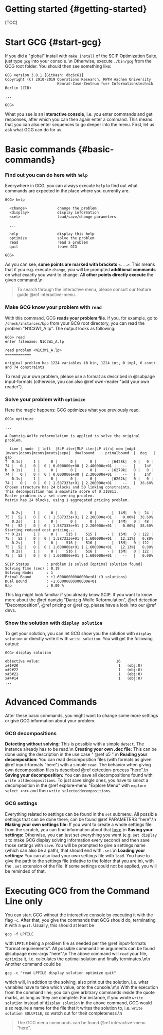 # Getting started {#getting-started}
[TOC]
# Start GCG {#start-gcg}
If you did a "global" install with `make install` of the SCIP Optimization Suite,
just type `gcg` into your console. \n
Otherwise, execute `./bin/gcg` from the GCG root folder.
You should then see something like:
```
GCG version 3.0.1 [GitHash: dbc6c61]
Copyright (C) 2010-2019 Operations Research, RWTH Aachen University
                        Konrad-Zuse-Zentrum fuer Informationstechnik Berlin (ZIB)

...

GCG>

```

What you see is an **interactive console**, i.e. you enter commands and get responses, after which you can then
again enter a command. This means that you can also enter sequences to go deeper into the menu.
First, let us ask what GCG can do for us.

# Basic commands {#basic-commands}
### Find out you can do here with `help`
Everywhere in GCG, you can always execute `help` to find out what commands are expected in the place where you currently are.
```
GCG> help

  <change>              change the problem
  <display>             display information
  <set>                 load/save/change parameters

  ...

  help                  display this help
  optimize              solve the problem
  read                  read a problem
  quit                  leave GCG

GCG>
```
As you can see, **some points are marked with brackets** `<...>`. This means that if you e.g. execute `change`,
you will be prompted **additional commands** on what exactly you want to change. All **other points directly execute** the given command.\n

> To search through the interactive menu, please consult our feature guide @ref interactive-menu.

### Make GCG know your problem with `read`
With this command, GCG **reads your problem file**. If you, for example, go to `/check/instances/bpp` from your GCG root
directory, you can read the problem "N1C3W1_A.lp". The output looks as following:
```
GCG> read
enter filename: N1C3W1_A.lp

read problem <N1C3W1_A.lp>
============

original problem has 1224 variables (0 bin, 1224 int, 0 impl, 0 cont) and 74 constraints

```

To read your own problem, please use a format as described in @subpage input-formats (otherwise, you can also @ref own-reader "add your own reader").

### Solve your problem with `optimize`
Here the magic happens: GCG optimizes what you previously read.
```
GCG> optimize

...

A Dantzig-Wolfe reformulation is applied to solve the original problem.

  time | node  | left  |SLP iter|MLP iter|LP it/n| mem |mdpt |mvars|ocons|mcons|mcuts|sepa|  dualbound   | primalbound  |  deg   |  gap   
T  0.1s|     1 |     0 |      0 |      0 |     - |6428k|   0 |   0 |  74 |   0 |   0 |  0 | 0.000000e+00 | 2.400000e+01 |   --   |    Inf
b  0.1s|     1 |     0 |      0 |      0 |     - |6279k|   0 |   0 |  74 |   0 |   0 |  0 | 0.000000e+00 | 2.200000e+01 |   --   |    Inf
   0.1s|     1 |     0 |      0 |      0 |     - |6262k|   0 |   0 |  74 |   0 |   0 |  0 | 1.587333e+01 | 2.200000e+01 |   --   |  38.60%
Chosen structure has 24 blocks and 50 linking constraints.
This decomposition has a maxwhite score of 0.310811.
Master problem is a set covering problem.
Matrix has 24 blocks, using 1 aggregated pricing problem.


   0.2s|     1 |     0 |      0 |      0 |     - |  14M|   0 |  24 |  75 |  52 |   0 |  0 | 1.587333e+01 | 2.200000e+01 |   0.00%|  38.60%
   0.2s|     1 |     0 |      0 |      0 |     - |  14M|   0 |  48 |  75 |  52 |   0 |  0 | 1.587333e+01 | 2.200000e+01 |   0.00%|  38.60%
Starting reduced cost pricing...
*r 0.2s|     1 |     0 |    515 |    515 |     - |  15M|   0 | 122 |  75 |  52 |   0 |  0 | 1.587333e+01 | 1.600000e+01 |  12.13%|   0.80%
   0.2s|     1 |     0 |    516 |    516 |     - |  15M|   0 | 122 |  75 |  52 |   0 |  0 | 1.600000e+01 | 1.600000e+01 |  12.13%|   0.00%
   0.2s|     1 |     0 |    516 |    516 |     - |  15M|   0 | 122 |  75 |  52 |   0 |  0 | 1.600000e+01 | 1.600000e+01 |   --   |   0.00%

SCIP Status        : problem is solved [optimal solution found]
Solving Time (sec) : 0.19
Solving Nodes      : 1
Primal Bound       : +1.60000000000000e+01 (3 solutions)
Dual Bound         : +1.60000000000000e+01
Gap                : 0.00 %
```

This log might look familiar if you already know SCIP. If you want to know more about the @ref dantzig "Dantzig-Wolfe Reformulation", @ref detection "Decomposition", @ref pricing or @ref cg, please have a look into our @ref devs.


### Show the solution with `display solution`
To get your solution, you can let GCG show you the solution with `display solution` or directly write it
with `write solution`. You will get the following output:
```
GCG> display solution

objective value:                                   16
x#1#20                                              1 	(obj:0)
x#2#22                                              1 	(obj:0)
x#3#21                                              1 	(obj:0)
x#4#14                                              1 	(obj:0)
...

```

# Advanced Commands
After these basic commands, you might want to change some more settings or give GCG information about your problem.

### GCG decompositions
**Detecting without solving:** This is possible with a simple `detect`. The instance already has to be read.\n
**Creating your own .dec file:** This can be done using the description in the use case " @ref u5 ".\n
**Reading your decomposition:** You can read decomposition files (with formats as given @ref input-formats "here") with a simple `read`.
The behavior when giving own decomposition files is described @ref detection-process "here".\n
**Saving your decomposition:** You can save all decompositions found with `write alldecompositions`. To just save single ones, you have
to select a decomposition in the @ref explore-menu "Explore Menu" with `explore select <nr>` and then `write selecteddecompositions`.

### GCG settings
Everything related to settings can be found in the `set` submenu. All possible settings that can be done there, can be found @ref PARAMETERS "here".\n
**Making your own settings file:** If you want to create a whole settings file from the scratch, you can find information
about that <a href="FAQ.html#createsettingsfile">here</a>.\n
**Saving your settings:** Otherwise, you can just set everything you want (e.g. `set display 1` to make GCG display solving information
  every second) and then save those settings with `save`. You will
be prompted to give a settings name (which can also be a path), that should end
with `.set`.\n
**Loading your settings:** You can also load your own settings file with `load`. You have to give the path to the settings file (relative to the folder that
you are in), with the `.set` extension of the file. If some settings could not
be applied, you will be reminded of that.


# Executing GCG from the Command Line only

You can start GCG without the interactive console by executing it with the flag
`-c`. After that, you give the commands that GCG should do, terminating it with
a `quit`. Usually, this should at least be

    gcg -f LPFILE

with `LPFILE` being a problem file as needed per the @ref input-formats "format requirements".
All possible command line arguments can be found @subpage exec-args "here".\n
The above command will `read` your file, `optimize` it, i.e. calculates the optimal solution
and finally terminates.\n\n
Another command could be

    gcg -c "read LPFILE display solution optimize quit"

which will, in addtion to the solving, also print out the solution, i.e. what variables
have to take which value, onto the console.\n\n
With the execution from the command line, you can give arbitrary commands inside
the quote marks, as long as they are complete. For instance, if you wrote `write solution`
instead of `display solution` in the above command, GCG would also require a name for the
file that it writes the solution to, i.e. `write solution SOLUFILE`, so watch out for their
completeness.\n
> The GCG menu commands can be found @ref interactive-menu "here".
